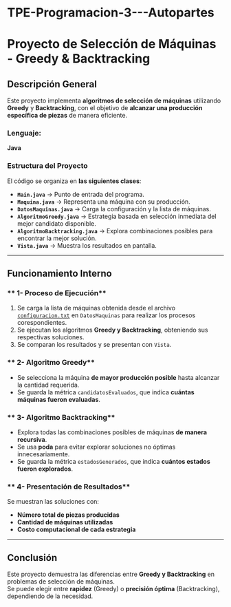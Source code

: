 # TPE-Programacion-3---Autopartes

#  Proyecto de Selección de Máquinas - **Greedy & Backtracking**

##  **Descripción General**
Este proyecto implementa **algoritmos de selección de máquinas** utilizando **Greedy** y **Backtracking**, con el objetivo de **alcanzar una producción específica de piezas** de manera eficiente.

###  **Lenguaje:**  
 **Java**  

###  **Estructura del Proyecto**
El código se organiza en **las siguientes clases**:

- **`Main.java`** → Punto de entrada del programa.
- **`Maquina.java`** → Representa una máquina con su producción.
- **`DatosMaquinas.java`** → Carga la configuración y la lista de máquinas.
- **`AlgoritmoGreedy.java`** → Estrategia basada en selección inmediata del mejor candidato disponible.
- **`AlgoritmoBacktracking.java`** → Explora combinaciones posibles para encontrar la mejor solución.
- **`Vista.java`** → Muestra los resultados en pantalla.

---

##  **Funcionamiento Interno**
###  ** 1- Proceso de Ejecución**
1. Se carga la lista de máquinas obtenida desde el archivo [`configuracion.txt`](https://github.com/GNicoDev/TPE-Programacion3-Autopartes/blob/main/configuracion.txt) en  `DatosMaquinas` para realizar los procesos corespondientes.
3. Se ejecutan los algoritmos **Greedy y Backtracking**, obteniendo sus respectivas soluciones.
4. Se comparan los resultados y se presentan con `Vista`.

###  ** 2- Algoritmo Greedy**
 - Se selecciona la máquina **de mayor producción posible** hasta alcanzar la cantidad requerida.  
 - Se guarda la métrica `candidatosEvaluados`, que indica **cuántas máquinas fueron evaluadas**.  

###  ** 3- Algoritmo Backtracking**
- Explora todas las combinaciones posibles de máquinas **de manera recursiva**.  
- Se usa **poda** para evitar explorar soluciones no óptimas innecesariamente.  
- Se guarda la métrica `estadosGenerados`, que indica **cuántos estados fueron explorados**.  

###  ** 4- Presentación de Resultados**
 Se muestran las soluciones con:  
- **Número total de piezas producidas**  
- **Cantidad de máquinas utilizadas**  
- **Costo computacional de cada estrategia**  

---

##  **Conclusión**
Este proyecto demuestra las diferencias entre **Greedy y Backtracking** en problemas de selección de máquinas.  
Se puede elegir entre **rapidez** (Greedy) o **precisión óptima** (Backtracking), dependiendo de la necesidad. 